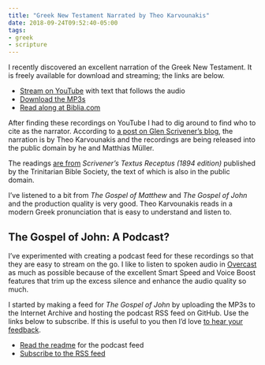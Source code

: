 ```yaml
---
title: "Greek New Testament Narrated by Theo Karvounakis"
date: 2018-09-24T09:52:40-05:00
tags:
- greek
- scripture
---
```


I recently discovered an excellent narration of the Greek New Testament. It is freely available for download and streaming; the links are below.

- [Stream on YouTube](https://www.youtube.com/watch?v=-BfYa4QM2dc&list=PL40D66708671D260F) with text that follows the audio
- [Download the MP3s](http://bit.ly/KoineGreekNT-mp3)
- [Read along at Biblia.com](https://biblia.com/books/tr1894mr)

After finding these recordings on YouTube I had to dig around to find who to cite as the narrator. According to [a post on Glen Scrivener’s blog](https://christthetruth.net/2012/06/23/free-greek-audio-bible/), the narration is by Theo Karvounakis and the recordings are being released into the public domain by he and Matthias Müller.

The readings [are from](https://www.youtube.com/watch?v=7Nwmwi01AWg&lc=UgwXRj1oN5t6C5aKVIx4AaABAg) *Scrivener’s Textus Receptus (1894 edition)* published by the Trinitarian Bible Society, the text of which is also in the public domain.

I’ve listened to a bit from *The Gospel of Matthew* and *The Gospel of John* and the production quality is very good. Theo Karvounakis reads in a modern Greek pronunciation that is easy to understand and listen to.

## The Gospel of John: A Podcast?

I’ve experimented with creating a podcast feed for these recordings so that they are easy to stream on the go. I like to listen to spoken audio in [Overcast](https://overcast.fm) as much as possible because of the excellent Smart Speed and Voice Boost features that trim up the excess silence and enhance the audio quality so much.

I started by making a feed for *The Gospel of John* by uploading the MP3s to the Internet Archive and hosting the podcast RSS feed on GitHub. Use the links below to subscribe. If this is useful to you then I’d love [to hear your feedback](/contact).

- [Read the readme](https://gist.github.com/jpoehls/aba41a9f0827fe2369df68b307988b3d) for the podcast feed
- [Subscribe to the RSS feed](https://gist.github.com/jpoehls/aba41a9f0827fe2369df68b307988b3d/raw/feed.xml)
